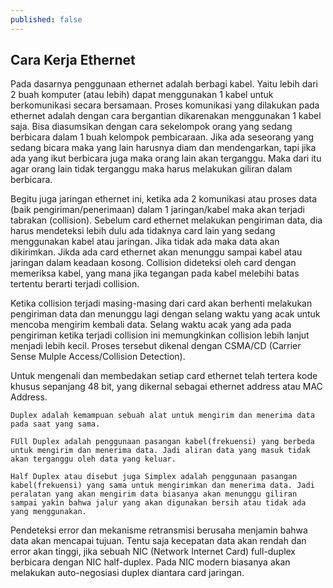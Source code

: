 ```yaml
---
published: false
---
```

## Cara Kerja Ethernet

Pada dasarnya penggunaan ethernet adalah berbagi kabel. Yaitu lebih dari 2 buah komputer (atau lebih) dapat menggunakan 1 kabel untuk berkomunikasi secara bersamaan. Proses komunikasi yang dilakukan pada ethernet adalah dengan cara bergantian dikarenakan menggunakan 1 kabel saja. Bisa diasumsikan dengan cara sekelompok orang yang sedang berbicara dalam 1 buah kelompok pembicaraan. Jika ada seseorang yang sedang bicara maka yang lain harusnya diam dan mendengarkan, tapi jika ada yang ikut berbicara juga maka orang lain akan terganggu. Maka dari itu agar orang lain tidak terganggu maka harus melakukan giliran dalam berbicara.  
	
Begitu juga jaringan ethernet ini, ketika ada 2 komunikasi atau proses data (baik pengiriman/penerimaan) dalam 1 jaringan/kabel maka akan terjadi tabrakan (collision). Sebelum card ethernet melakukan pengiriman data, dia harus mendeteksi lebih dulu ada tidaknya card lain yang sedang menggunakan kabel atau jaringan. Jika tidak ada maka data akan dikirimkan. Jikda ada card ethernet akan menunggu sampai kabel atau jaringan dalam keadaan kosong. Collision dideteksi oleh card dengan memeriksa kabel, yang mana jika tegangan pada kabel melebihi batas tertentu berarti terjadi collision.  

Ketika collision terjadi masing-masing dari card akan berhenti melakukan pengiriman data dan menunggu lagi dengan selang waktu yang acak untuk mencoba mengirim kembali data. Selang waktu acak yang ada pada pengiriman ketika terjadi collision ini memungkinkan collision lebih lanjut menjadi lebih kecil. Proses tersebut dikenal dengan CSMA/CD (Carrier Sense Mulple Access/Collision Detection).  

Untuk mengenali dan membedakan setiap card ethernet telah tertera kode khusus sepanjang 48 bit, yang dikernal sebagai ethernet address atau MAC Address.  

```
Duplex adalah kemampuan sebuah alat untuk mengirim dan menerima data pada saat yang sama.
```

```
FUll Duplex adalah penggunaan pasangan kabel(frekuensi) yang berbeda untuk mengirim dan menerima data. Jadi aliran data yang masuk tidak akan terganggu oleh data yang keluar.
```

```
Half Duplex atau disebut juga Simplex adalah penggunaan pasangan kabel(frekuensi) yang sama untuk mengirimkan dan menerima data. Jadi peralatan yang akan mengirim data biasanya akan menunggu giliran sampai yakin bahwa jalur yang akan digunakan bersih atau tidak ada yang menggunakan.
```

Pendeteksi error dan mekanisme retransmisi berusaha menjamin bahwa data akan mencapai tujuan. Tentu saja kecepatan data akan rendah dan error akan tinggi, jika sebuah NIC (Network Internet Card) full-duplex berbicara dengan NIC half-duplex. Pada NIC modern biasanya akan melakukan auto-negosiasi duplex diantara card jaringan.
